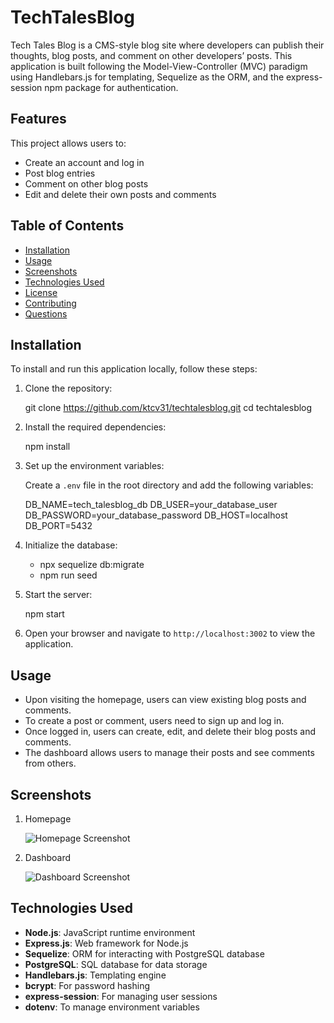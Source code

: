 # TechTalesBlog


Tech Tales Blog is a CMS-style blog site where developers can publish their thoughts, blog posts, and comment on other developers’ posts. This application is built following the Model-View-Controller (MVC) paradigm using Handlebars.js for templating, Sequelize as the ORM, and the express-session npm package for authentication.

## Features

This project allows users to:
- Create an account and log in
- Post blog entries
- Comment on other blog posts
- Edit and delete their own posts and comments

## Table of Contents
- [Installation](#installation)
- [Usage](#usage)
- [Screenshots](#screenshots)
- [Technologies Used](#technologies-used)
- [License](#license)
- [Contributing](#contributing)
- [Questions](#questions)

## Installation

To install and run this application locally, follow these steps:

1. Clone the repository:

    git clone https://github.com/ktcv31/techtalesblog.git
    cd techtalesblog
    

2. Install the required dependencies:
    
    npm install
    

3. Set up the environment variables:

    Create a `.env` file in the root directory and add the following variables:

    DB_NAME=tech_talesblog_db
    DB_USER=your_database_user
    DB_PASSWORD=your_database_password
    DB_HOST=localhost
    DB_PORT=5432


4. Initialize the database:
    - npx sequelize db:migrate
    - npm run seed


5. Start the server:

    npm start
    

6. Open your browser and navigate to `http://localhost:3002` to view the application.

## Usage

- Upon visiting the homepage, users can view existing blog posts and comments.
- To create a post or comment, users need to sign up and log in.
- Once logged in, users can create, edit, and delete their blog posts and comments.
- The dashboard allows users to manage their posts and see comments from others.

## Screenshots


1. Homepage

    ![Homepage Screenshot](./Screenshot%202024-09-09%20at%2010.04.46 PM.png)

2. Dashboard

    ![Dashboard Screenshot](./Screenshot%202024-09-09%20at%2010.05.33 PM.png)



## Technologies Used

- **Node.js**: JavaScript runtime environment
- **Express.js**: Web framework for Node.js
- **Sequelize**: ORM for interacting with PostgreSQL database
- **PostgreSQL**: SQL database for data storage
- **Handlebars.js**: Templating engine
- **bcrypt**: For password hashing
- **express-session**: For managing user sessions
- **dotenv**: To manage environment variables

